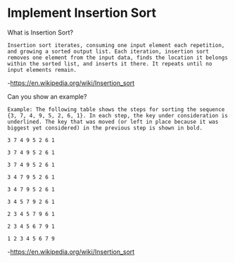# Implement Insertion Sort

What is Insertion Sort?
```
Insertion sort iterates, consuming one input element each repetition, and growing a sorted output list. Each iteration, insertion sort removes one element from the input data, finds the location it belongs within the sorted list, and inserts it there. It repeats until no input elements remain.
```
-https://en.wikipedia.org/wiki/Insertion_sort

Can you show an example?
```
Example: The following table shows the steps for sorting the sequence {3, 7, 4, 9, 5, 2, 6, 1}. In each step, the key under consideration is underlined. The key that was moved (or left in place because it was biggest yet considered) in the previous step is shown in bold.

3 7 4 9 5 2 6 1

3 7 4 9 5 2 6 1

3 7 4 9 5 2 6 1

3 4 7 9 5 2 6 1

3 4 7 9 5 2 6 1

3 4 5 7 9 2 6 1

2 3 4 5 7 9 6 1

2 3 4 5 6 7 9 1

1 2 3 4 5 6 7 9
```
-https://en.wikipedia.org/wiki/Insertion_sort
